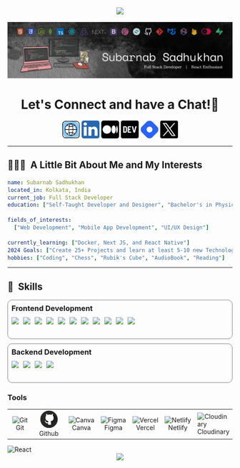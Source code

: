 
<div align="center" >
  <img  src="https://capsule-render.vercel.app/api?type=waving&color=gradient&height=100&section=header" />
</div>

[![Header](https://raw.githubusercontent.com/subarnabsadhukhan/assets/main/linkedin_cover.png "Header")](https://martinheinz.dev/)

<h1 align="center" >
  Let's Connect and have a Chat!💬
</h1>

<div align="center">
<!-- My Website -->
<a style="text-decoration: none; display: inline-block;"  target="_blank" href="https://subarnabsadhukhan.com/">
  <img style="height: 40px;" alt="Website" src="https://raw.githubusercontent.com/subarnabsadhukhan/assets/main/website.png"/>
</a>
<!-- LinkedIn --> 
<a style="text-decoration: none; display: inline-block;" href="https://www.linkedin.com/in/subarnabsadhukhan/">
  <img style="height: 40px;" alt="LinkedIn"  src="https://raw.githubusercontent.com/subarnabsadhukhan/assets/main/linkedin.png"/>
</a>
<!-- Medium -->
<a style="text-decoration: none; display: inline-block;" href="https://medium.com/@subarnabsadhukhan">
  <img style="height: 40px;" alt="Medium" src="https://raw.githubusercontent.com/subarnabsadhukhan/assets/main/medium.png"/>
</a>
<!-- Dev.to -->
<a style="text-decoration: none; display: inline-block;" href="https://dev.to/subarnabsadhukhan">
  <img style="height: 40px;" alt="Dev.to" src="https://raw.githubusercontent.com/subarnabsadhukhan/assets/main/dev.png"/>
</a>
<!-- Hashnode -->
<a style="text-decoration: none; display: inline-block;" href="https://subarnab.com/">
  <img style="height: 40px;"  src="https://raw.githubusercontent.com/subarnabsadhukhan/assets/main/hashnode.png"/>
</a>
<!-- Twitter -->
<a style="text-decoration: none; display: inline-block;" href="https://twitter.com/SubarnabS">
  <img style="height: 40px;" alt="Twitter" src="https://raw.githubusercontent.com/subarnabsadhukhan/assets/main/x.png"/>
</a>
</div>

---

<h2> 👨🏻‍💻 &nbsp;A Little Bit About Me and My Interests</h2>

```yaml
name: Subarnab Sadhukhan
located_in: Kolkata, India
current_job: Full Stack Developer
education: ["Self-Taught Developer and Designer", "Bachelor's in Physics"]

fields_of_interests:
  ["Web Development", "Mobile App Development", "UI/UX Design"]

currently_learning: ["Docker, Next JS, and React Native"]
2024 Goals: ["Create 25+ Projects and learn at least 5-10 new Technologies."]
hobbies: ["Coding", "Chess", "Rubik's Cube", "AudioBook", "Reading"]
```

---

<h2> 🚀 &nbsp;Skills</h2>
<!-- Frontend -->
<div style="display: flex; flex-direction: column; gap: 10px; border: 1px solid grey; padding: 8px; margin-top: 10px; border-radius: 10px;">
<h3 style= "margin-top: 0px;margin-bottom: 0px;">Frontend Development</h3>
<div style="display:flex;flex-wrap:wrap;gap:10px;">
<img style="height: 40px;" src="https://cdn.jsdelivr.net/gh/devicons/devicon@latest/icons/css3/css3-original.svg" />
<img style="height: 40px;" src="https://cdn.jsdelivr.net/gh/devicons/devicon@latest/icons/javascript/javascript-original.svg" />
<img style="height: 40px;" src="https://cdn.jsdelivr.net/gh/devicons/devicon@latest/icons/typescript/typescript-original.svg" />
<img style="height: 40px;" src="https://cdn.jsdelivr.net/gh/devicons/devicon@latest/icons/react/react-original.svg" />
<img style="height: 40px;" src="https://cdn.jsdelivr.net/gh/devicons/devicon@latest/icons/redux/redux-original.svg" />
<img style="height: 40px;" src="https://cdn.jsdelivr.net/gh/devicons/devicon@latest/icons/reactrouter/reactrouter-original.svg" />
<img style="height: 40px;" src="https://cdn.jsdelivr.net/gh/devicons/devicon@latest/icons/sass/sass-original.svg" />
<img style="height: 40px;" src="https://cdn.jsdelivr.net/gh/devicons/devicon@latest/icons/tailwindcss/tailwindcss-original.svg" />
<img style="height: 40px;" src="https://cdn.jsdelivr.net/gh/devicons/devicon@latest/icons/bootstrap/bootstrap-original.svg" />
<img style="height: 40px;" src="https://cdn.jsdelivr.net/gh/devicons/devicon@latest/icons/materialui/materialui-original.svg" />
<img style="height: 40px;" src="https://cdn.jsdelivr.net/gh/devicons/devicon@latest/icons/nextjs/nextjs-original.svg" />

</div>
</div>
<!-- Backend -->
<div style="display: flex; flex-direction: column; gap: 10px; border: 1px solid grey; padding: 8px; margin-top: 10px; border-radius: 10px;">
<h3 style= "margin-top: 0px;margin-bottom: 0px;">Backend Development</h3>
<div style="display:flex;flex-wrap:wrap;gap:10px;">
<img style="height: 40px;" src="https://cdn.jsdelivr.net/gh/devicons/devicon@latest/icons/firebase/firebase-original.svg" />
<img style="height: 40px;" src="https://cdn.jsdelivr.net/gh/devicons/devicon@latest/icons/appwrite/appwrite-original.svg" />
<img style="height: 40px;" src="https://cdn.jsdelivr.net/gh/devicons/devicon@latest/icons/supabase/supabase-original.svg" />
<img style="height: 40px;" src="https://cdn.jsdelivr.net/gh/devicons/devicon@latest/icons/nodejs/nodejs-original.svg" />
</div>       
</div>
<!-- Tools -->

### Tools
<table>
  <tr>
    <td align="center" width="96">
      <img style="height: 40px;" src="https://cdn.jsdelivr.net/gh/devicons/devicon@latest/icons/git/git-original.svg" alt="Git" /> </br> Git
    </td>
    <td align="center" width="96">
      <img style="height: 40px;" src="https://raw.githubusercontent.com/subarnabsadhukhan/assets/main/github.png" alt="Github" /> </br> Github
    </td>
    <td align="center" width="96">
      <img style="height: 40px;" src="https://cdn.jsdelivr.net/gh/devicons/devicon@latest/icons/canva/canva-original.svg" alt="Canva" /> </br> Canva
    </td>
    <td align="center" width="96">
      <img style="height: 40px;" src="https://cdn.jsdelivr.net/gh/devicons/devicon@latest/icons/figma/figma-original.svg" alt="Figma" /> </br> Figma
    </td>
    <td align="center" width="96">
      <img style="height: 40px;" src="https://cdn.jsdelivr.net/gh/devicons/devicon@latest/icons/vercel/vercel-original.svg" alt="Vercel" /> </br> Vercel
    </td>
    <td align="center" width="96">
      <img style="height: 40px;" src="https://cdn.jsdelivr.net/gh/devicons/devicon@latest/icons/netlify/netlify-original.svg" alt="Netlify" /> </br> Netlify
    </td>
    <td>
      <img style="height: 40px;" src="https://cdn.jsdelivr.net/gh/devicons/devicon@latest/icons/netlify/netlify-original.svg" alt="Cloudinary" /> </br> Cloudinary
    </td>
  </tr>
</table>
<img alt="React" src="https://img.shields.io/badge/-React-45b8d8?style=flat-square&logo=react&logoColor=white"   height="50" />


<div align="center">
  <img  src="https://capsule-render.vercel.app/api?type=waving&color=gradient&height=100&section=footer"/>
</div>
